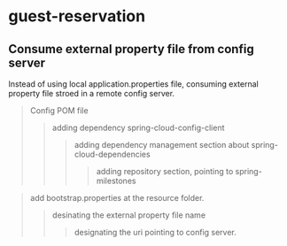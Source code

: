 # guest-reservation


## Consume external property file from config server
Instead of using local application.properties file, consuming external property file stroed in a remote config server.


> Config POM file
>>  adding dependency spring-cloud-config-client
>>> adding dependency management section about  spring-cloud-dependencies 
>>>> adding repository section, pointing to spring-milestones

> add bootstrap.properties at the resource folder. 
>> desinating the external property file name
>>> designating the uri pointing to config server.
